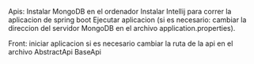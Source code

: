 
Apis:
Instalar MongoDB en el ordenador
Instalar Intellij para correr la aplicacion de spring boot
Ejecutar aplicacion
(si es necesario: cambiar la direccion del servidor MongoDB en el archivo application.properties).

Front:
iniciar aplicacion
si es necesario cambiar la ruta de la api en el archivo AbstractApi BaseApi
